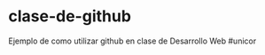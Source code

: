 clase-de-github
===============

Ejemplo de como utilizar github en clase de Desarrollo Web #unicor
